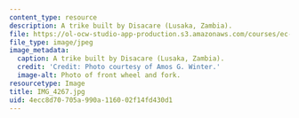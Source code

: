 ```yaml
---
content_type: resource
description: A trike built by Disacare (Lusaka, Zambia).
file: https://ol-ocw-studio-app-production.s3.amazonaws.com/courses/ec-721-wheelchair-design-in-developing-countries-spring-2009/4ecc8d70705a990a116002f14fd430d1_IMG_4267.jpg
file_type: image/jpeg
image_metadata:
  caption: A trike built by Disacare (Lusaka, Zambia).
  credit: 'Credit: Photo courtesy of Amos G. Winter.'
  image-alt: Photo of front wheel and fork.
resourcetype: Image
title: IMG_4267.jpg
uid: 4ecc8d70-705a-990a-1160-02f14fd430d1
---
```


